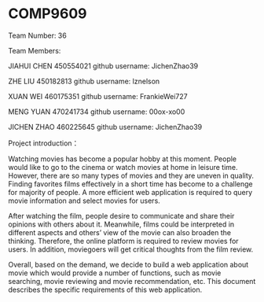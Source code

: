 # COMP9609

Team Number: 36

Team Members:

JIAHUI CHEN 450554021 github username: JichenZhao39

ZHE LIU 450182813 github username: lznelson

XUAN WEI 460175351 github username: FrankieWei727

MENG YUAN 470241734 github username: 00ox-xo00

JICHEN ZHAO 460225645 github username: JichenZhao39

Project introduction：

Watching movies has become a popular hobby at this moment. People would like to go to the cinema or watch movies at home in leisure time. However, there are so many types of movies and they are uneven in quality. Finding favorites films effectively in a short time has become to a challenge for majority of people. A more efficient web application is required to query movie information and select movies for users.

After watching the film, people desire to communicate and share their opinions with others about it. Meanwhile, films could be interpreted in different aspects and others’ view of the movie can also broaden the thinking. Therefore, the online platform is required to review movies for users. In addition, moviegoers will get critical thoughts from the film review.

Overall, based on the demand, we decide to build a web application about movie which would provide a number of functions, such as movie searching, movie reviewing and movie recommendation, etc. This document describes the specific requirements of this web application.
